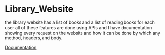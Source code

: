 # Library_Website
 the library website has a list of books and a list of reading books for each user all of these features are done using APIs and I have documentation showing every request on the website and how it can be done by which any method, headers, and body.

[Documentation](https://documenter.getpostman.com/view/25584151/2s93zE2zYG)
